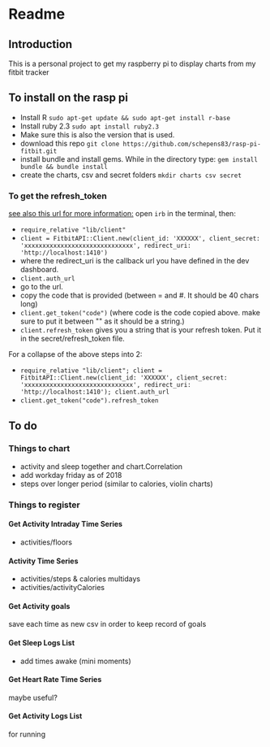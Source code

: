 # Readme
## Introduction
This is a personal project to get my raspberry pi to display charts from my fitbit tracker

## To install on the rasp pi
- Install R
`sudo apt-get update && sudo apt-get install r-base`
- Install ruby 2.3
`sudo apt install ruby2.3`
- Make sure this is also the version that is used.
- download this repo
`git clone https://github.com/schepens83/rasp-pi-fitbit.git`
- install bundle and install gems. While in the directory type:
`gem install bundle && bundle install`
- create the charts, csv and secret folders
`mkdir charts csv secret`

### To get the refresh_token
[see also this url for more information:](https://github.com/zokioki/fitbit_api#oauth-20-authorization-flow)
open `irb` in the terminal, then:
- `require_relative "lib/client"`
- `client = FitbitAPI::Client.new(client_id: 'XXXXXX', client_secret: 'xxxxxxxxxxxxxxxxxxxxxxxxxxxxxx', redirect_uri: 'http://localhost:1410')`
- where the redirect_uri is the callback url you have defined in the dev dashboard.
- `client.auth_url`
- go to the url.
- copy the code that is provided (between = and #. It should be 40 chars long)
- `client.get_token("code")` (where code is the code copied above. make sure to put it between "" as it should be a string.)
- `client.refresh_token` gives you a string that is your refresh token. Put it in the secret/refresh_token file.

For a collapse of the above steps into 2:
- `require_relative "lib/client"; client = FitbitAPI::Client.new(client_id: 'XXXXXX', client_secret: 'xxxxxxxxxxxxxxxxxxxxxxxxxxxxxx', redirect_uri: 'http://localhost:1410'); client.auth_url`
- `client.get_token("code").refresh_token`

## To do
### Things to chart
- activity and sleep together and chart.Correlation
- add  workday friday as of 2018
- steps over longer period (similar to calories, violin charts)

### Things to register
#### Get Activity Intraday Time Series
- activities/floors

#### Activity Time Series
- activities/steps & calories multidays
- activities/activityCalories

#### Get Activity goals
save each time as new csv in order to keep record of goals

#### Get Sleep Logs List
- add times awake (mini moments)

#### Get Heart Rate Time Series
maybe useful?

#### Get Activity Logs List
for running

